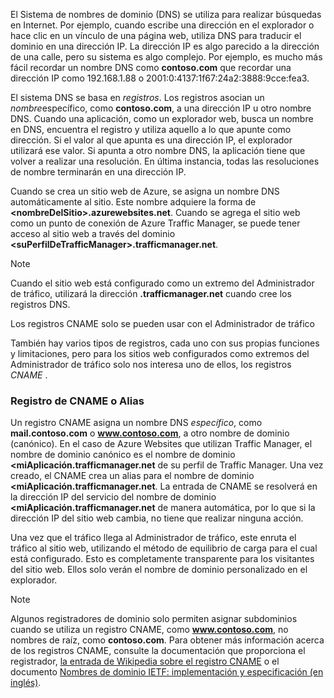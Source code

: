 El Sistema de nombres de dominio (DNS) se utiliza para realizar búsquedas en Internet. Por ejemplo, cuando escribe una dirección en el explorador o hace clic en un vínculo de una página web, utiliza DNS para traducir el dominio en una dirección IP. La dirección IP es algo parecido a la dirección de una calle, pero su sistema es algo complejo. Por ejemplo, es mucho más fácil recordar un nombre DNS como **contoso.com** que recordar una dirección IP como 192.168.1.88 o 2001:0:4137:1f67:24a2:3888:9cce:fea3.

El sistema DNS se basa en *registros*. Los registros asocian un *nombre*específico, como **contoso.com**, a una dirección IP u otro nombre DNS. Cuando una aplicación, como un explorador web, busca un nombre en DNS, encuentra el registro y utiliza aquello a lo que apunte como dirección. Si el valor al que apunta es una dirección IP, el explorador utilizará ese valor. Si apunta a otro nombre DNS, la aplicación tiene que volver a realizar una resolución. En última instancia, todas las resoluciones de nombre terminarán en una dirección IP.

Cuando se crea un sitio web de Azure, se asigna un nombre DNS automáticamente al sitio. Este nombre adquiere la forma de **&lt;nombreDelSitio&gt;.azurewebsites.net**. Cuando se agrega el sitio web como un punto de conexión de Azure Traffic Manager, se puede tener acceso al sitio web a través del dominio **&lt;suPerfilDeTrafficManager&gt;.trafficmanager.net**.

> [!NOTE]
> Cuando el sitio web está configurado como un extremo del Administrador de tráfico, utilizará la dirección **.trafficmanager.net** cuando cree los registros DNS.
> 
> Los registros CNAME solo se pueden usar con el Administrador de tráfico
> 
> 

También hay varios tipos de registros, cada uno con sus propias funciones y limitaciones, pero para los sitios web configurados como extremos del Administrador de tráfico solo nos interesa uno de ellos, los registros *CNAME* .

### <a name="cname-or-alias-record"></a>Registro de CNAME o Alias
Un registro CNAME asigna un nombre DNS *específico*, como **mail.contoso.com** o **www.contoso.com**, a otro nombre de dominio (canónico). En el caso de Azure Websites que utilizan Traffic Manager, el nombre de dominio canónico es el nombre de dominio **&lt;miAplicación.trafficmanager.net** de su perfil de Traffic Manager. Una vez creado, el CNAME crea un alias para el nombre de dominio **&lt;miAplicación.trafficmanager.net**. La entrada de CNAME se resolverá en la dirección IP del servicio del nombre de dominio **&lt;miAplicación.trafficmanager.net** de manera automática, por lo que si la dirección IP del sitio web cambia, no tiene que realizar ninguna acción.

Una vez que el tráfico llega al Administrador de tráfico, este enruta el tráfico al sitio web, utilizando el método de equilibrio de carga para el cual está configurado. Esto es completamente transparente para los visitantes del sitio web. Ellos solo verán el nombre de dominio personalizado en el explorador.

> [!NOTE]
> Algunos registradores de dominio solo permiten asignar subdominios cuando se utiliza un registro CNAME, como **www.contoso.com**, no nombres de raíz, como **contoso.com**. Para obtener más información acerca de los registros CNAME, consulte la documentación que proporciona el registrador, <a href="http://en.wikipedia.org/wiki/CNAME_record">la entrada de Wikipedia sobre el registro CNAME</a> o el documento <a href="http://tools.ietf.org/html/rfc1035">Nombres de dominio IETF: implementación y especificación (en inglés)</a>.
> 
> 



<!--HONumber=Nov16_HO3-->


